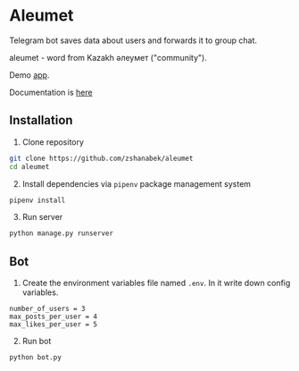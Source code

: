 # Aleumet

Telegram bot saves data about users and forwards it to group chat.

aleumet - word from Kazakh әлеумет ("community").

Demo [app](https://aleumet.herokuapp.com/).

Documentation is [here](https://floating-forest-54496.herokuapp.com)

## Installation

1. Clone repository

```bash
git clone https://github.com/zshanabek/aleumet
cd aleumet
```

2. Install dependencies via `pipenv` package management system

```bash
pipenv install
```

3. Run server

```bash
python manage.py runserver
```

## Bot
1. Create the environment variables file named `.env`. In it write down config variables.

```text
number_of_users = 3
max_posts_per_user = 4
max_likes_per_user = 5
```

2. Run bot

```bash
python bot.py
```

